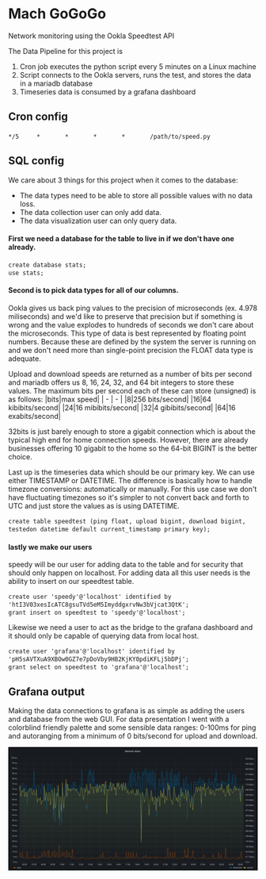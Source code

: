 # Mach GoGoGo
Network monitoring using the Ookla Speedtest API

The Data Pipeline for this project is
1. Cron job executes the python script every 5 minutes on a Linux machine
2. Script connects to the Ookla servers, runs the test, and stores the data in a mariadb database
3. Timeseries data is consumed by a grafana dashboard

## Cron config
`*/5     *       *       *       *       /path/to/speed.py`

## SQL config
We care about 3 things for this project when it comes to the database:
+ The data types need to be able to store all possible values with no data loss.
+ The data collection user can only add data.
+ The data visualization user can only query data.

#### First we need a database for the table to live in if we don't have one already.
```
create database stats;
use stats;
```
#### Second is to pick data types for all of our columns.
Ookla gives us back ping values to the precision of microseconds (ex. 4.978 miliseconds) and we'd like to preserve that precision but if something is wrong and the value explodes to hundreds of seconds we don't care about the microseconds. This type of data is best represented by floating point numbers. Because these are defined by the system the server is running on and we don't need more than single-point precision the FLOAT data type is adequate.


Upload and download speeds are returned as a number of bits per second and mariadb offers us 8, 16, 24, 32, and 64 bit integers to store these values.
The maximum bits per second each of these can store (unsigned) is as follows:
|bits|max speed|
| - | - |
|8|256 bits/second|
|16|64 kibibits/second|
|24|16 mibibits/second|
|32|4 gibibits/second|
|64|16 exabits/second|

32bits is just barely enough to store a gigabit connection which is about the typical high end for home connection speeds. However, there are already businesses offering 10 gigabit to the home so the 64-bit BIGINT is the better choice.


Last up is the timeseries data which should be our primary key. We can use either TIMESTAMP or DATETIME. The difference is basically how to handle timezone conversions: automatically or manually. For this use case we don't have fluctuating timezones so it's simpler to not convert back and forth to UTC and just store the values as is using DATETIME.


```
create table speedtest (ping float, upload bigint, download bigint, testedon datetime default current_timestamp primary key);
```

#### lastly we make our users
speedy will be our user for adding data to the table and for security that should only happen on localhost. For adding data all this user needs is the ability to insert on our speedtest table.
```
create user 'speedy'@'localhost' identified by 'htI3V03xesIcATC8gsuTVd5eM5ImyddgxrvNw3bVjcat3QtK';
grant insert on speedtest to 'speedy'@'localhost';
```
Likewise we need a user to act as the bridge to the grafana dashboard and it should only be capable of querying data from local host. 
```
create user 'grafana'@'localhost' identified by 'pH5sAVTXuA9XBOw0GZ7e7pDoVby9HB2KjKY0pdiKFLj5bDPj';
grant select on speedtest to 'grafana'@'localhost';
```
## Grafana output

Making the data connections to grafana is as simple as adding the users and database from the web GUI. For data presentation I went with a colorblind friendly palette and some sensible data ranges: 0-100ms for ping and autoranging from a minimum of 0 bits/second for upload and download.

<img src=https://raw.githubusercontent.com/sqrtNOT/Mach-GoGoGo/649c9c90072b2a39537906a6c852911ebdb9697d/grafana.png>
